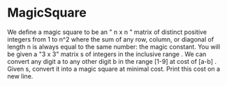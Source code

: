 # MagicSquare
We define a magic square to be an " n x n "  matrix of distinct positive integers from  1 to  n^2 where the sum of any row, column, or diagonal of length n is always equal to the same number: the magic constant.
You will be given a "3 x 3" matrix s of integers in the inclusive range . We can convert any digit a to any other digit b in the range [1-9] at cost of [a-b] . Given s, convert it into a magic square at minimal cost. Print this cost on a new line.
